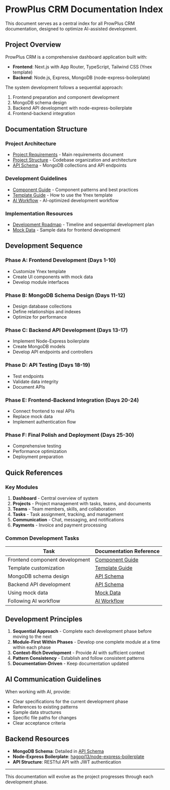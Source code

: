 # ProwPlus CRM Documentation Index

This document serves as a central index for all ProwPlus CRM documentation, designed to optimize AI-assisted development.

## Project Overview

ProwPlus CRM is a comprehensive dashboard application built with:
- **Frontend**: Next.js with App Router, TypeScript, Tailwind CSS (Ynex template)
- **Backend**: Node.js, Express, MongoDB (node-express-boilerplate)

The system development follows a sequential approach:
1. Frontend preparation and component development
2. MongoDB schema design
3. Backend API development with node-express-boilerplate
4. Frontend-backend integration

## Documentation Structure

### Project Architecture

- [Project Requirements](./project_requirement.md) - Main requirements document
- [Project Structure](./project_structure.md) - Codebase organization and architecture
- [API Schema](./api_schema.md) - MongoDB collections and API endpoints

### Development Guidelines

- [Component Guide](./component_guide.md) - Component patterns and best practices
- [Template Guide](./template_guide.md) - How to use the Ynex template
- [AI Workflow](./ai_workflow.md) - AI-optimized development workflow

### Implementation Resources

- [Development Roadmap](./development_roadmap.md) - Timeline and sequential development plan
- [Mock Data](./mock_data.md) - Sample data for frontend development

## Development Sequence

### Phase A: Frontend Development (Days 1-10)
- Customize Ynex template
- Create UI components with mock data
- Develop module interfaces

### Phase B: MongoDB Schema Design (Days 11-12)
- Design database collections
- Define relationships and indexes
- Optimize for performance

### Phase C: Backend API Development (Days 13-17)
- Implement Node-Express boilerplate
- Create MongoDB models
- Develop API endpoints and controllers

### Phase D: API Testing (Days 18-19)
- Test endpoints
- Validate data integrity
- Document APIs

### Phase E: Frontend-Backend Integration (Days 20-24)
- Connect frontend to real APIs
- Replace mock data
- Implement authentication flow

### Phase F: Final Polish and Deployment (Days 25-30)
- Comprehensive testing
- Performance optimization
- Deployment preparation

## Quick References

### Key Modules

1. **Dashboard** - Central overview of system
2. **Projects** - Project management with tasks, teams, and documents
3. **Teams** - Team members, skills, and collaboration
4. **Tasks** - Task assignment, tracking, and management
5. **Communication** - Chat, messaging, and notifications
6. **Payments** - Invoice and payment processing

### Common Development Tasks

| Task | Documentation Reference |
|------|-------------------------|
| Frontend component development | [Component Guide](./component_guide.md) |
| Template customization | [Template Guide](./template_guide.md) |
| MongoDB schema design | [API Schema](./api_schema.md) |
| Backend API development | [API Schema](./api_schema.md) |
| Using mock data | [Mock Data](./mock_data.md) |
| Following AI workflow | [AI Workflow](./ai_workflow.md) |

## Development Principles

1. **Sequential Approach** - Complete each development phase before moving to the next
2. **Module-First Within Phases** - Develop one complete module at a time within each phase
3. **Context-Rich Development** - Provide AI with sufficient context
4. **Pattern Consistency** - Establish and follow consistent patterns
5. **Documentation-Driven** - Keep documentation updated

## AI Communication Guidelines

When working with AI, provide:
- Clear specifications for the current development phase
- References to existing patterns
- Sample data structures
- Specific file paths for changes
- Clear acceptance criteria

## Backend Resources

- **MongoDB Schema**: Detailed in [API Schema](./api_schema.md)
- **Node-Express Boilerplate**: [hagopj13/node-express-boilerplate](https://github.com/hagopj13/node-express-boilerplate)
- **API Structure**: RESTful API with JWT authentication

---

This documentation will evolve as the project progresses through each development phase. 
